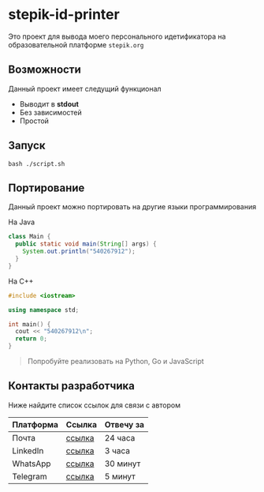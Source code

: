 # stepik-id-printer

Это проект для вывода моего персонального идетификатора на образовательной платформе `stepik.org`

## Возможности

Данный проект имеет следущий функционал 
- Выводит в **stdout** 
- Без зависимостей
- Простой

## Запуск

`bash ./script.sh`

## Портирование

Данный проект можно портировать на другие языки программирования  

На Java

```java
class Main {
  public static void main(String[] args) {
    System.out.println("540267912");
  }
}
```

На C++

```cpp
#include <iostream>

using namespace std;

int main() {
  cout << "540267912\n";
  return 0;
}
```

> Попробуйте реализовать на Python, Go и JavaScript

## Контакты разработчика

Ниже найдите список ссылок для связи с автором

| Платформа | Ссылка | Отвечу за |
| --------- | ------ | --------- |
| Почта     | [ссылка](https://www.youtube.com/watch?v=dQw4w9WgXcQ&ab_channel=RickAstley) | 24 часа |
| LinkedIn  | [ссылка](https://www.youtube.com/watch?v=dQw4w9WgXcQ&ab_channel=RickAstley) | 3 часа  |
| WhatsApp  | [ссылка](https://www.youtube.com/watch?v=dQw4w9WgXcQ&ab_channel=RickAstley) | 30 минут |
| Telegram  | [ссылка](https://www.youtube.com/watch?v=dQw4w9WgXcQ&ab_channel=RickAstley) | 5 минут |

